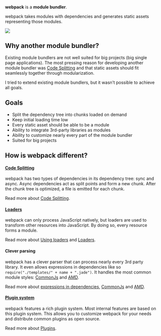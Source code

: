 **webpack** is a **module bundler**.

webpack takes modules with dependencies and generates static assets representing those modules.

![](http://webpack.github.io/assets/what-is-webpack.png)

## **Why another module bundler?**

Existing module bundlers are not well suited for big projects \(big single page applications\). The most pressing reason for developing another module bundler was [Code Splitting](http://webpack.github.io/docs/code-splitting.html) and that static assets should fit seamlessly together through modularization.

I tried to extend existing module bundlers, but it wasn’t possible to achieve all goals.

## **Goals**

* Split the dependency tree into chunks loaded on demand
* Keep initial loading time low
* Every static asset should be able to be a module
* Ability to integrate 3rd-party libraries as modules
* Ability to customize nearly every part of the module bundler
* Suited for big projects

## **How is webpack different?**

#### **[Code Splitting](http://webpack.github.io/docs/code-splitting.html)**

webpack has two types of dependencies in its dependency tree: sync and async. Async dependencies act as split points and form a new chunk. After the chunk tree is optimized, a file is emitted for each chunk.

Read more about [Code Splitting](http://webpack.github.io/docs/code-splitting.html).

#### **[Loaders](http://webpack.github.io/docs/loaders.html)**

webpack can only process JavaScript natively, but loaders are used to transform other resources into JavaScript. By doing so, every resource forms a module.

Read more about [Using loaders](http://webpack.github.io/docs/using-loaders.html) and [Loaders](http://webpack.github.io/docs/loaders.html).

#### **Clever parsing**

webpack has a clever parser that can process nearly every 3rd party library. It even allows expressions in dependencies like so `require("./templates/" + name + ".jade")`. It handles the most common module styles: [CommonJs](http://webpack.github.io/docs/commonjs.html) and [AMD](http://webpack.github.io/docs/amd.html).

Read more about [expressions in dependencies](http://webpack.github.io/docs/context.html), [CommonJs](http://webpack.github.io/docs/commonjs.html) and [AMD](http://webpack.github.io/docs/amd.html).

#### **[Plugin system](http://webpack.github.io/docs/plugins.html)**

webpack features a rich plugin system. Most internal features are based on this plugin system. This allows you to customize webpack for your needs and distribute common plugins as open source.

Read more about [Plugins](http://webpack.github.io/docs/plugins.html).

